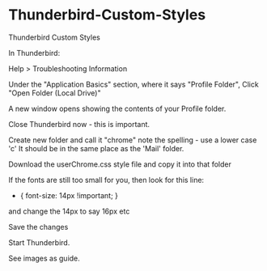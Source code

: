 # Thunderbird-Custom-Styles
Thunderbird Custom Styles

In Thunderbird:

Help > Troubleshooting Information

Under the "Application Basics" section, where it says "Profile Folder", Click "Open Folder (Local Drive)"

A new window opens showing the contents of your Profile folder.

Close Thunderbird now - this is important.

Create new folder and call it "chrome" note the spelling - use a lower case 'c' It should be in the same place as the 'Mail' folder.

Download the userChrome.css style file and copy it into that folder

If the fonts are still too small for you, then look for this line:

   * { font-size: 14px !important; }
   
and change the 14px to say 16px etc

Save the changes

Start Thunderbird.

See images as guide.
